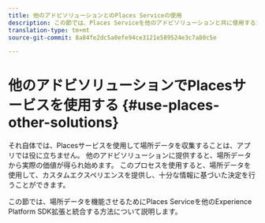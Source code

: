 ```yaml
---
title: 他のアドビソリューションとのPlaces Serviceの使用
description: この節では、Places Serviceを他のアドビソリューションと共に使用する方法について説明します。
translation-type: tm+mt
source-git-commit: 8a84fe2dc5a0efe94ce3121e589524e3c7a80c5e

---
```



# 他のアドビソリューションでPlacesサービスを使用する {#use-places-other-solutions}

それ自体では、Placesサービスを使用して場所データを収集することは、アプリでは役に立ちません。 他のアドビソリューションに提供すると、場所データから実際の価値が得られ始めます。 このプロセスを使用すると、場所データを使用して、カスタムエクスペリエンスを提供し、十分な情報に基づいた決定を行うことができます。

この節では、場所データを機能させるためにPlaces Serviceを他のExperience Platform SDK拡張と統合する方法について説明します。